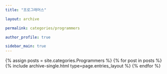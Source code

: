 ```yaml
---
title: "프로그래머스"

layout: archive

permalink: categories/programmers

author_profile: true

sidebar_main: true
---
```


{% assign posts = site.categories.Programmers %}
{% for post in posts %}
{% include archive-single.html type=page.entries_layout %}
{% endfor %}
